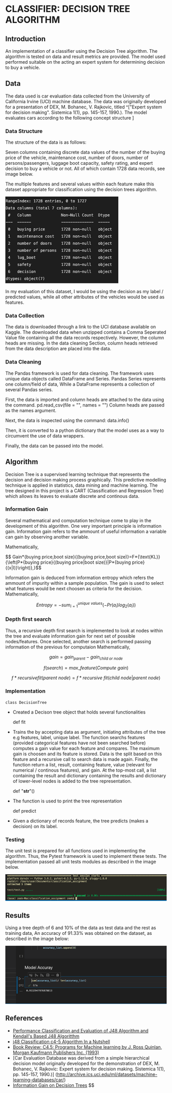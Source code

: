 # CLASSIFIER:	DECISION TREE ALGORITHM

## Introduction

An implementation of a classifier using the Decision Tree algorithm. The algorithm is tested on data and result metrics are provided. The model used performed suitable on the acting an expert system for determining decision to buy a vehicle.

## Data

The data used is car evaluation data collected from the University of California Irvine (UCI) machine database. The data was originally developed for a presentation of DEX, M. Bohanec, V. Rajkovic, titled ^["Expert system for decision making". Sistemica 1(1), pp. 145-157, 1990.). The model evaluates cars according to the following concept structure ]

### Data Structure

The structure of the data is as follows:

Seven columns containing discrete data values of the number of the buying price of the vehicle, maintenance cost, number of doors, number of persons/passengers, luggage boot capacity, safety rating, and expert decision to buy a vehicle or not. All of which contain 1728 data records, see image below.

The multiple features and several values within each feature make this dataset appropriate for classification using the decision trees algorithm.

![Data Structure](./img/two.png)

In my evaluation of this dataset, I would be using the decision as my label / predicted values, while all other attributes of the vehicles would be used as features.

### Data Collection

The data is downloaded through a link to the UCI database available on Kaggle. The downloaded data when unzipped contains a Comma Seperated Value file containing all the data records respectively. However, the column heads are missing. In the data cleaning Section, column heads retrieved from the data description are placed into the data.

### Data Cleaning

The Pandas framework is used for data cleaning. The framework uses unique data objects called DataFrame and Series. Pandas Series represents one column/field of data, While a DataFrame represents a collection of several Pandas series.

First, the data is imported and column heads are attached to the data using the command.
pd.read_csv(file = "", names = "")
Column heads are passed as the names argument.

Next, the data is inspected using the command:
data.info()

Then, it is converted to a python dictionary that the model uses as a way to circumvent the use of data wrappers.

Finally, the data can be passed into the model.

## Algorithm

Decision Tree is a supervised learning technique that represents the decision and decision making process graphically. This predictive modelling technique is applied in statistics, data mining and machine learning. The tree designed in this project is a CART (Classification and Regression Tree) which allows its leaves to evaluate discrete and continous data.

### Information Gain

Several mathematical and computation technique come to play in the development of this algorithm. One very important principle is information gain. Information gain refers to the ammount of useful information a variable can gain by observing another variable.

Mathematically,

$$ Gain*{buying price,boot size}{(buying price,boot size)}=F*{\text{KL}}{\left(P*{buying price}{(buying price|boot size)}\|P*{buying price}{(x|I)}\right)},}$$

Information gain is deduced from information entropy which refers the ammount of impurity within a sample population. The gain is used to select what features would be next choosen as criteria for the decision.
Mathematically,

$$Entropy = -sum_{i=1}^{unique\:values} (-Pr(a_i)log_{2}(a_i))$$

### Depth first search

Thus, a recursive depth first search is implemented to look at nodes within the tree and evaluate information gain for next set of possible nodes/features. Once selected, another search is performed passing information of the previous for computaion
Mathematically,

$$gain = gain_{parent} - gain_{child\:or\:node}$$

$$ f({search}) = max\_{feature} (Compute\:gain) $$

$$ f*{recursive fit}({parent\:node}) = f*{recursive\:fit}({child\:node|parent\:node}) $$

### Implementation

    class DecisionTree

- Created a Decison tree object that holds several functionalities

  def fit

- Trains the by accepting data as argument, initiating attributes of the tree e.g features, label, unique label. The function searchs features (provided categorical features have not been searched before) computes a gain value for each feature and compares. The maximum gain is choosen and its feature is stored. Data is the split based on this feature and a recursive call to search data is made again. Finally, the function return a list, result, containing feature, value (relevant for numerical / continous features), and gain. At the top-most call, a list containing the result and dictionary containing the results and dictionary of lower-level nodes is added to the tree representation.

  def "**str**"()

- The function is used to print the tree representation

  def predict

- Given a dictionary of records feature, the tree predicts (makes a decision) on its label.

### Testing

The unit test is prepared for all functions used in implementing the algorithm. Thus, the Pytest framework is used to implement these tests. The implementation passed all unit tests modules as described in the image below.

![unit test](./img/one.png)

## Results

Using a tree depth of 6 and 10% of the data as test data and the rest as training data,
An accuracy of 91.33% was obtained on the dataset, as described in the image below:

![Training Result](./img/three.png)

## References

- [Performance Classification and Evaluation of J48 Algorithm and Kendall's Based J48 Algoritthm](https://www.periyaruniversity.ac.in/ijcii/issue/marnew/2_mar_18.pdf)
- [j48 Classification c4-5 Algorithm In a Nutshell](https://medium.com/@nilimakhanna1/j48-classification-c4-5-algorithm-in-a-nutshell-24c50d20658e)
- [Book Review: C4.5: Programs for Machine learning by J. Ross Quinlan, Morgan Kaufmann Publishers Inc. (1993)]()
- [Car Evaluation Database was derived from a simple hierarchical decision model originally developed for the demonstration of DEX, M. Bohanec, V. Rajkovic: Expert system for decision making. Sistemica 1(1), pp. 145-157, 1990.)] (http://archive.ics.uci.edu/ml/datasets/machine-learning-databases/car/)
- [Information Gain on Decision Trees](https://en.wikipedia.org/wiki/Information_gain_in_decision_trees)
  $$
